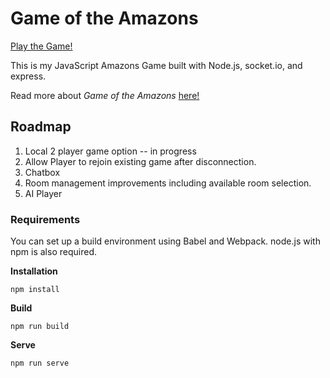 # Game of the Amazons

[Play the Game!](https://amazons-the-game.herokuapp.com)

This is my JavaScript Amazons Game built with Node.js, socket.io, and express.

Read more about *Game of the Amazons* [here!](https://en.wikipedia.org/wiki/Game_of_the_Amazons)

## Roadmap
1. Local 2 player game option -- in progress 
2. Allow Player to rejoin existing game after disconnection.
3. Chatbox
4. Room management improvements including available room selection. 
5. AI Player

### Requirements
You can set up a build environment using Babel and Webpack.
node.js with npm is also required.

**Installation**

`npm install`

**Build** 

`npm run build` 

**Serve**

`npm run serve`


